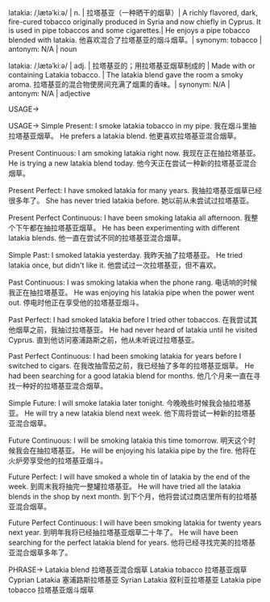 latakia: /ˌlætəˈkiːə/ | n. | 拉塔基亚（一种晒干的烟草）| A richly flavored, dark, fire-cured tobacco originally produced in Syria and now chiefly in Cyprus. It is used in pipe tobaccos and some cigarettes.|  He enjoys a pipe tobacco blended with latakia. 他喜欢混合了拉塔基亚的烟斗烟草。| synonym: tobacco | antonym: N/A | noun

latakia: /ˌlætəˈkiːə/ | adj. | 拉塔基亚的；用拉塔基亚烟草制成的 | Made with or containing Latakia tobacco. | The latakia blend gave the room a smoky aroma. 拉塔基亚的混合物使房间充满了烟熏的香味。| synonym: N/A | antonym: N/A | adjective


USAGE->

USAGE->
Simple Present:
I smoke latakia tobacco in my pipe.  我在烟斗里抽拉塔基亚烟草。
He prefers a latakia blend. 他更喜欢拉塔基亚混合烟草。

Present Continuous:
I am smoking latakia right now. 我现在正在抽拉塔基亚。
He is trying a new latakia blend today. 他今天正在尝试一种新的拉塔基亚混合烟草。


Present Perfect:
I have smoked latakia for many years. 我抽拉塔基亚烟草已经很多年了。
She has never tried latakia before. 她以前从未尝试过拉塔基亚。

Present Perfect Continuous:
I have been smoking latakia all afternoon. 我整个下午都在抽拉塔基亚烟草。
He has been experimenting with different latakia blends. 他一直在尝试不同的拉塔基亚混合烟草。


Simple Past:
I smoked latakia yesterday.  我昨天抽了拉塔基亚。
He tried latakia once, but didn't like it. 他尝试过一次拉塔基亚，但不喜欢。


Past Continuous:
I was smoking latakia when the phone rang.  电话响的时候我正在抽拉塔基亚。
He was enjoying his latakia pipe when the power went out.  停电时他正在享受他的拉塔基亚烟斗。


Past Perfect:
I had smoked latakia before I tried other tobaccos.  在我尝试其他烟草之前，我抽过拉塔基亚。
He had never heard of latakia until he visited Cyprus.  直到他访问塞浦路斯之前，他从未听说过拉塔基亚。


Past Perfect Continuous:
I had been smoking latakia for years before I switched to cigars. 在我改抽雪茄之前，我已经抽了多年的拉塔基亚烟草。
He had been searching for a good latakia blend for months. 他几个月来一直在寻找一种好的拉塔基亚混合烟草。


Simple Future:
I will smoke latakia later tonight.  今晚晚些时候我会抽拉塔基亚。
He will try a new latakia blend next week.  他下周将尝试一种新的拉塔基亚混合烟草。


Future Continuous:
I will be smoking latakia this time tomorrow. 明天这个时候我会在抽拉塔基亚。
He will be enjoying his latakia pipe by the fire. 他将在火炉旁享受他的拉塔基亚烟斗。


Future Perfect:
I will have smoked a whole tin of latakia by the end of the week. 到周末我将抽完一整罐拉塔基亚。
He will have tried all the latakia blends in the shop by next month. 到下个月，他将尝试过商店里所有的拉塔基亚混合烟草。


Future Perfect Continuous:
I will have been smoking latakia for twenty years next year. 到明年我将已经抽拉塔基亚烟草二十年了。
He will have been searching for the perfect latakia blend for years. 他将已经寻找完美的拉塔基亚混合烟草多年了。


PHRASE->
Latakia blend  拉塔基亚混合烟草
Latakia tobacco  拉塔基亚烟草
Cyprian Latakia 塞浦路斯拉塔基亚
Syrian Latakia  叙利亚拉塔基亚
Latakia pipe tobacco  拉塔基亚烟斗烟草